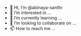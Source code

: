 - 👋 Hi, I’m @abinaya-santhi
- 👀 I’m interested in ...
- 🌱 I’m currently learning ...
- 💞️ I’m looking to collaborate on ...
- 📫 How to reach me ...

<!---
abinaya-santhi/abinaya-santhi is a ✨ special ✨ repository because its `README.md` (this file) appears on your GitHub profile.
You can click the Preview link to take a look at your changes.
--->
